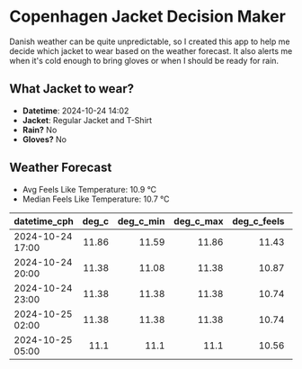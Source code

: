 
# Copenhagen Jacket Decision Maker

Danish weather can be quite unpredictable, so I created this app to help me decide which jacket to wear based on the weather forecast. 
It also alerts me when it's cold enough to bring gloves or when I should be ready for rain.

## What Jacket to wear?

- **Datetime**: 2024-10-24 14:02
- **Jacket**: Regular Jacket and T-Shirt
- **Rain?** No
- **Gloves?** No

## Weather Forecast
- Avg Feels Like Temperature: 10.9 °C
- Median Feels Like Temperature: 10.7 °C

| datetime_cph     |   deg_c |   deg_c_min |   deg_c_max |   deg_c_feels | weather   | wind   | rain   |
|:-----------------|--------:|------------:|------------:|--------------:|:----------|:-------|:-------|
| 2024-10-24 17:00 |   11.86 |       11.59 |       11.86 |         11.43 | Clouds    | Low    | None   |
| 2024-10-24 20:00 |   11.38 |       11.08 |       11.38 |         10.87 | Clouds    | Low    | None   |
| 2024-10-24 23:00 |   11.38 |       11.38 |       11.38 |         10.74 | Clear     | Low    | None   |
| 2024-10-25 02:00 |   11.38 |       11.38 |       11.38 |         10.74 | Clear     | Low    | None   |
| 2024-10-25 05:00 |   11.1  |       11.1  |       11.1  |         10.56 | Clear     | Low    | None   |
        